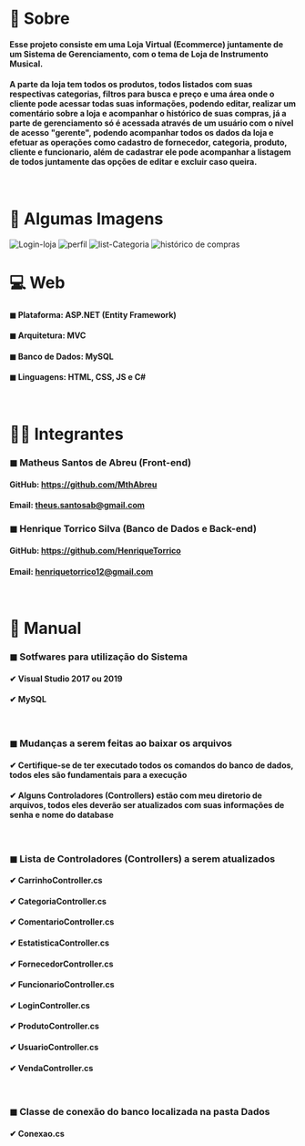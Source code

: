 # 📌 Sobre

#### <p>Esse projeto consiste em uma Loja Virtual (Ecommerce) juntamente de um Sistema de Gerenciamento, com o tema de Loja de Instrumento Musical.</p>

#### <p>A parte da loja tem todos os produtos, todos listados com suas respectivas categorias, filtros para busca e preço e uma área onde o cliente pode acessar todas suas informações, podendo editar, realizar um comentário sobre a loja e acompanhar o histórico de suas compras, já a parte de gerenciamento só é acessada através de um usuário com o nível de acesso "gerente", podendo acompanhar todos os dados da loja e efetuar as operações como cadastro de fornecedor, categoria, produto, cliente e funcionario, além de cadastrar ele pode acompanhar a listagem de todos juntamente das opções de editar e excluir caso queira.</p>

<br>

# 📍 Algumas Imagens
![Login-loja](https://user-images.githubusercontent.com/64800211/124823225-56640680-df47-11eb-8966-9dd55b530915.png)
![perfil](https://user-images.githubusercontent.com/64800211/124823226-56fc9d00-df47-11eb-9fa3-651fb753d9ac.png)
![list-Categoria](https://user-images.githubusercontent.com/64800211/124823223-56640680-df47-11eb-9381-e75606dd81d9.png)
![histórico de compras](https://user-images.githubusercontent.com/64800211/124823220-549a4300-df47-11eb-8a03-4412c928b7c5.png)

# 💻 Web
#### ◼ Plataforma: ASP.NET (Entity Framework)<br>
#### ◼ Arquitetura: MVC <br>
#### ◼ Banco de Dados: MySQL<br>
#### ◼ Linguagens: HTML, CSS, JS e C#

<br>

# 👨‍💻 Integrantes
### ◼ Matheus Santos de Abreu (Front-end) <br>
#### GitHub: https://github.com/MthAbreu
#### Email: theus.santosab@gmail.com

### ◼ Henrique Torrico Silva (Banco de Dados e Back-end) <br>
#### GitHub: https://github.com/HenriqueTorrico
#### Email: henriquetorrico12@gmail.com

<br>

# 📜 Manual
### ◼ Sotfwares para utilização do Sistema
#### ✔ Visual Studio 2017 ou 2019
#### ✔ MySQL

<br>

### ◼ Mudanças a serem feitas ao baixar os arquivos
#### ✔ Certifique-se de ter executado todos os comandos do banco de dados, todos eles são fundamentais para a execução
#### ✔ Alguns Controladores (Controllers) estão com meu diretorio de arquivos, todos eles deverão ser atualizados com suas informações de senha e nome do database

<br>

### ◼ Lista de Controladores (Controllers) a serem atualizados
#### ✔ CarrinhoController.cs
#### ✔ CategoriaController.cs
#### ✔ ComentarioController.cs
#### ✔ EstatisticaController.cs
#### ✔ FornecedorController.cs
#### ✔ FuncionarioController.cs
#### ✔ LoginController.cs
#### ✔ ProdutoController.cs
#### ✔ UsuarioController.cs
#### ✔ VendaController.cs

<br>

### ◼ Classe de conexão do banco localizada na pasta Dados
#### ✔ Conexao.cs
